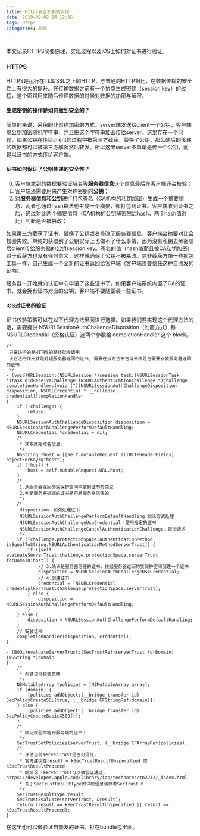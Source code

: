```yaml
---
title: Https安全机制的实现
date: 2019-09-02 14:12:16
tags: Https
categories: 网络

---
```


本文记录HTTPS简要原理，实现过程以及iOS上如何对证书进行验证。

### HTTPS
HTTPS是运行在TLS/SSL之上的HTTP，与普通的HTTP相比，在数据传输的安全性上有很大的提升。在传输数据之前有一个协商生成密钥（session key）的过程，这个密钥用来随后传递数据的时候对数据的加密与解密。

#### 生成密钥的操作是如何做到安全的？
简单的来说，采用的非对称加密的方式。server端发送给client一个公钥，客户端用公钥加密随机字符串，并且把这个字符串加密传给server。这里存在一个问题，如果公钥在传给client的过程中被第三方截获，替换了公钥，那么随后的传递的数据都可以被第三方解密然后转发。所以这里server不单单是传一个公钥，而是以证书的方式传给客户端。

#### 证书如何保证了公钥传递的安全性？

0. 客户端拿到的数据要验证域名等**服务器信息**这个信息最后在客户端还会校验；
1. 客户端还需要用来产生对称密钥的**公钥**；
2. 对**服务器信息和公钥**进行打包签名（CA机构的私钥加密）生成一个摘要信息，两者也通过hash算法也生成一个摘要，都打包到证书。客户端收到证书之后，通过对比两个摘要信息（CA机构的公钥解密然后hash，两个hash值对比）判断是否被篡改；

如果第三方截获了证书，替换了公钥或者修改了服务器信息，客户端会摘要对比会校验失败。单纯的获取到了公钥实际上也做不了什么事情，因为没有私钥去解密随后client传给服务器的公钥session key。签名的值（hash值而且被CA私钥加密）对于截获方也没有任何意义，这样就确保了公钥不被篡改。除非截获方像一些抓包工具一样，自己生成一个全新的证书返回给客户端（客户端须要信任这种自颁发的证书）。

服务器一开始就向认证中心申请了这些证书了，如果客户端系统内置了CA的证书，就会拥有证书对应的公钥，客户端不要随便装一些证书。

#### iOS对证书的验证

证书校验策略可以在以下代理方法里面进行选择。如果我们要实现这个代理方法的话，需要提供 NSURLSessionAuthChallengeDisposition（处置方式）和 NSURLCredential（资格认证）这两个参数给 completionHandler 这个 block。

```
/*
 只要访问的是HTTPS的路径就会调用
 该方法的作用就是处理服务器返回的证书, 需要在该方法中告诉系统是否需要安装服务器返回的证书
 */
- (void)URLSession:(NSURLSession *)session task:(NSURLSessionTask *)task didReceiveChallenge:(NSURLAuthenticationChallenge *)challenge completionHandler:(void (^)(NSURLSessionAuthChallengeDisposition disposition, NSURLCredential * __nullable credential))completionHandler
{
    if (!challenge) {
        return;
    }
    NSURLSessionAuthChallengeDisposition disposition = NSURLSessionAuthChallengePerformDefaultHandling;
    NSURLCredential *credential = nil;
    /*
     * 获取原始域名信息。
     */
    NSString *host = [[self.mutableRequest allHTTPHeaderFields] objectForKey:@"host"];
    if (!host) {
        host = self.mutableRequest.URL.host;
    }
    /*
     1.从服务器返回的受保护空间中拿到证书的类型
     2.判断服务器返回的证书是否是服务器信任的
     */
    /*
     disposition：如何处理证书
     NSURLSessionAuthChallengePerformDefaultHandling:默认方式处理
     NSURLSessionAuthChallengeUseCredential：使用指定的证书
     NSURLSessionAuthChallengeCancelAuthenticationChallenge：取消请求
     */
    if ([challenge.protectionSpace.authenticationMethod isEqualToString:NSURLAuthenticationMethodServerTrust]) {
        if ([self evaluateServerTrust:challenge.protectionSpace.serverTrust forDomain:host]) {
            // 3.确认是服务器信任的证书，根据服务器返回的受保护空间创建一个证书
            disposition = NSURLSessionAuthChallengeUseCredential;
            // 4.创建证书
            credential = [NSURLCredential credentialForTrust:challenge.protectionSpace.serverTrust];
        } else {
            disposition = NSURLSessionAuthChallengePerformDefaultHandling;
        }
    } else {
        disposition = NSURLSessionAuthChallengePerformDefaultHandling;
    }
    // 安装证书
    completionHandler(disposition, credential);
}

- (BOOL)evaluateServerTrust:(SecTrustRef)serverTrust forDomain:(NSString *)domain
{
    /*
     * 创建证书校验策略
     */
    NSMutableArray *policies = [NSMutableArray array];
    if (domain) {
        [policies addObject:(__bridge_transfer id) SecPolicyCreateSSL(true, (__bridge CFStringRef)domain)];
    } else {
        [policies addObject:(__bridge_transfer id) SecPolicyCreateBasicX509()];
    }
    /*
     * 绑定校验策略到服务端的证书上
     */
    SecTrustSetPolicies(serverTrust, (__bridge CFArrayRef)policies);
    /*
     * 评估当前serverTrust是否可信任，
     * 官方建议在result = kSecTrustResultUnspecified 或 kSecTrustResultProceed
     * 的情况下serverTrust可以被验证通过，https://developer.apple.com/library/ios/technotes/tn2232/_index.html
     * 关于SecTrustResultType的详细信息请参考SecTrust.h
     */
    SecTrustResultType result;
    SecTrustEvaluate(serverTrust, &result);
    return (result == kSecTrustResultUnspecified || result == kSecTrustResultProceed);
}

```
在这里也可以做验证自颁发的证书，打在bundle包里面。


